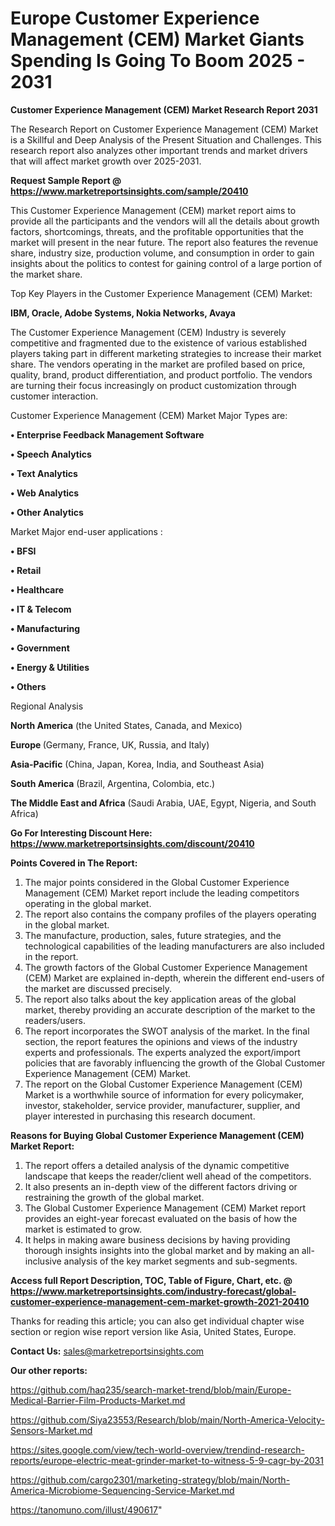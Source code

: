 # Europe Customer Experience Management (CEM) Market Giants Spending Is Going To Boom 2025 - 2031

<strong>Customer Experience Management (CEM) Market Research Report 2031</strong>

The Research Report on Customer Experience Management (CEM) Market is a Skillful and Deep Analysis of the Present Situation and Challenges. This research report also analyzes other important trends and market drivers that will affect market growth over 2025-2031.

<strong>Request Sample Report @ <a href=https://www.marketreportsinsights.com/sample/20410>https://www.marketreportsinsights.com/sample/20410</a></strong>

This Customer Experience Management (CEM) market report aims to provide all the participants and the vendors will all the details about growth factors, shortcomings, threats, and the profitable opportunities that the market will present in the near future. The report also features the revenue share, industry size, production volume, and consumption in order to gain insights about the politics to contest for gaining control of a large portion of the market share.

Top Key Players in the Customer Experience Management (CEM) Market:

<strong>IBM, Oracle, Adobe Systems, Nokia Networks, Avaya</strong>

The Customer Experience Management (CEM) Industry is severely competitive and fragmented due to the existence of various established players taking part in different marketing strategies to increase their market share. The vendors operating in the market are profiled based on price, quality, brand, product differentiation, and product portfolio. The vendors are turning their focus increasingly on product customization through customer interaction.

Customer Experience Management (CEM) Market Major Types are:

<strong>• Enterprise Feedback Management Software

• Speech Analytics

• Text Analytics

• Web Analytics

• Other Analytics</strong>

Market Major end-user applications :

<strong>• BFSI

• Retail

• Healthcare

• IT & Telecom

• Manufacturing

• Government

• Energy & Utilities

• Others</strong>

Regional Analysis

</u><strong><b>North America</b></strong> (the United States, Canada, and Mexico)

<strong><b>Europe </b></strong>(Germany, France, UK, Russia, and Italy)

<strong><b>Asia-Pacific</b></strong> (China, Japan, Korea, India, and Southeast Asia)

<strong><b>South America</b></strong> (Brazil, Argentina, Colombia, etc.)

<strong><b>The Middle East and Africa</b></strong> (Saudi Arabia, UAE, Egypt, Nigeria, and South Africa)

<strong>Go For Interesting Discount Here: <a href=https://www.marketreportsinsights.com/discount/20410>https://www.marketreportsinsights.com/discount/20410</a></strong>

<strong>Points Covered in The Report:</strong>
<ol>
  <li>The major points considered in the Global Customer Experience Management (CEM) Market report include the leading competitors operating in the global market.</li>
  <li>The report also contains the company profiles of the players operating in the global market.</li>
  <li>The manufacture, production, sales, future strategies, and the technological capabilities of the leading manufacturers are also included in the report.</li>
  <li>The growth factors of the Global Customer Experience Management (CEM) Market are explained in-depth, wherein the different end-users of the market are discussed precisely.</li>
  <li>The report also talks about the key application areas of the global market, thereby providing an accurate description of the market to the readers/users.</li>
  <li>The report incorporates the SWOT analysis of the market. In the final section, the report features the opinions and views of the industry experts and professionals. The experts analyzed the export/import policies that are favorably influencing the growth of the Global Customer Experience Management (CEM) Market.</li>
  <li>The report on the Global Customer Experience Management (CEM) Market is a worthwhile source of information for every policymaker, investor, stakeholder, service provider, manufacturer, supplier, and player interested in purchasing this research document.</li>
</ol>
<strong>Reasons for Buying Global Customer Experience Management (CEM) Market Report:</strong>

<ol>
  <li>The report offers a detailed analysis of the dynamic competitive landscape that keeps the reader/client well ahead of the competitors.</li>
  <li>It also presents an in-depth view of the different factors driving or restraining the growth of the global market.</li>
  <li>The Global Customer Experience Management (CEM) Market report provides an eight-year forecast evaluated on the basis of how the market is estimated to grow.</li>
  <li>It helps in making aware business decisions by having providing thorough insights insights into the global market and by making an all-inclusive analysis of the key market segments and sub-segments.</li>
</ol>
<strong>Access full Report Description, TOC, Table of Figure, Chart, etc. @ <a href=https://www.marketreportsinsights.com/industry-forecast/global-customer-experience-management-cem-market-growth-2021-20410>https://www.marketreportsinsights.com/industry-forecast/global-customer-experience-management-cem-market-growth-2021-20410</a></strong>


Thanks for reading this article; you can also get individual chapter wise section or region wise report version like Asia, United States, Europe.

<strong>Contact Us:</strong>
sales@marketreportsinsights.com

<strong>Our other reports:</strong>

<a href=https://github.com/haq235/search-market-trend/blob/main/Europe-Medical-Barrier-Film-Products-Market.md>https://github.com/haq235/search-market-trend/blob/main/Europe-Medical-Barrier-Film-Products-Market.md</a>

<a href=https://github.com/Siya23553/Research/blob/main/North-America-Velocity-Sensors-Market.md>https://github.com/Siya23553/Research/blob/main/North-America-Velocity-Sensors-Market.md</a>

<a href=https://sites.google.com/view/tech-world-overview/trendind-research-reports/europe-electric-meat-grinder-market-to-witness-5-9-cagr-by-2031>https://sites.google.com/view/tech-world-overview/trendind-research-reports/europe-electric-meat-grinder-market-to-witness-5-9-cagr-by-2031</a>

<a href=https://github.com/cargo2301/marketing-strategy/blob/main/North-America-Microbiome-Sequencing-Service-Market.md>https://github.com/cargo2301/marketing-strategy/blob/main/North-America-Microbiome-Sequencing-Service-Market.md</a>

<a href=https://tanomuno.com/illust/490617>https://tanomuno.com/illust/490617</a>"
